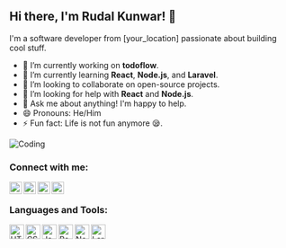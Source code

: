 ## Hi there, I'm Rudal Kunwar! 👋

I'm a software developer from [your_location] passionate about building cool stuff.

- 🔭 I’m currently working on **todoflow**.
- 🌱 I’m currently learning **React**, **Node.js**, and **Laravel**.
- 👯 I’m looking to collaborate on open-source projects.
- 🤔 I’m looking for help with **React** and **Node.js**.
- 💬 Ask me about anything! I'm happy to help.
- 😄 Pronouns: He/Him
- ⚡ Fun fact: Life is not fun anymore 😪.

![Coding](https://media.giphy.com/media/3o7buirYcmV5nSwIRW/giphy.gif)

### Connect with me:

[<img align="left" alt="rudalkunwar | LinkedIn" width="22px" src="https://www.flaticon.com/svg/static/icons/svg/174/174857.svg" />][linkedin]
[<img align="left" alt="rudalkunwar | Twitter" width="22px" src="https://www.flaticon.com/svg/static/icons/svg/733/733579.svg" />][twitter]
[<img align="left" alt="rudalkunwar | Instagram" width="22px" src="https://www.flaticon.com/svg/static/icons/svg/733/733558.svg" />][instagram]
[<img align="left" alt="rudalkunwar | Facebook" width="22px" src="https://www.flaticon.com/svg/static/icons/svg/1384/1384053.svg" />][facebook]

<br />

### Languages and Tools:

[<img align="left" alt="HTML5" width="26px" src="https://www.flaticon.com/svg/static/icons/svg/226/226269.svg" />][html]
[<img align="left" alt="CSS3" width="26px" src="https://www.flaticon.com/svg/static/icons/svg/732/732190.svg" />][css]
[<img align="left" alt="JavaScript" width="26px" src="https://www.flaticon.com/svg/static/icons/svg/136/136530.svg" />][javascript]
[<img align="left" alt="React" width="26px" src="https://www.flaticon.com/svg/static/icons/svg/919/919851.svg" />][react]
[<img align="left" alt="Node.js" width="26px" src="https://www.flaticon.com/svg/static/icons/svg/919/919825.svg" />][node]
[<img align="left" alt="Laravel" width="26px" src="https://www.flaticon.com/svg/static/icons/svg/919/919063.svg" />][laravel]

<br />
<br />

[linkedin]: https://www.linkedin.com/in/rudalkunwar
[twitter]: https://twitter.com/rudalkunwar
[instagram]: https://www.instagram.com/rudalkunwar
[facebook]: https://www.facebook.com/rudalkunwar
[html]: https://developer.mozilla.org/en-US/docs/Web/HTML
[css]: https://developer.mozilla.org/en-US/docs/Web/CSS
[javascript]: https://developer.mozilla.org/en-US/docs/Web/JavaScript
[react]: https://reactjs.org/
[node]: https://nodejs.org/
[laravel]: https://laravel.com/

